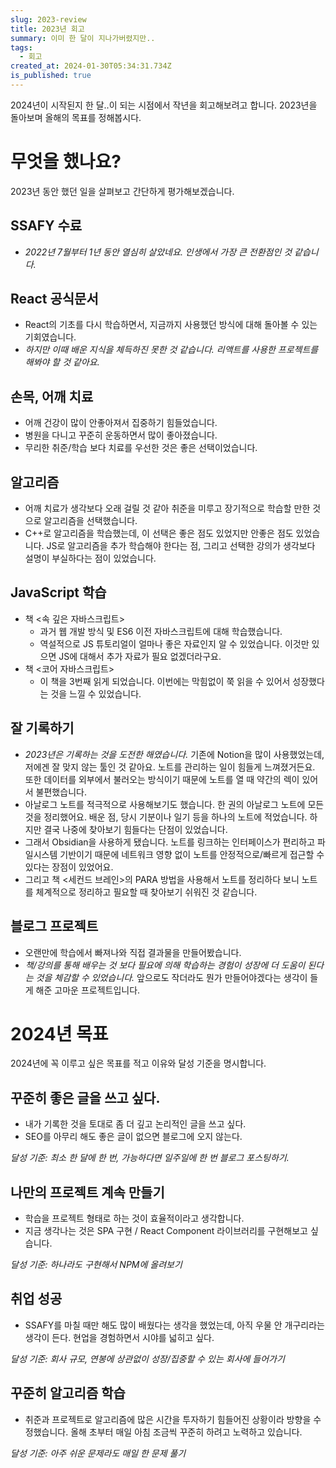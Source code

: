 ```yaml
---
slug: 2023-review
title: 2023년 회고
summary: 이미 한 달이 지나가버렸지만..
tags:
  - 회고
created_at: 2024-01-30T05:34:31.734Z
is_published: true
---
```


2024년이 시작된지 한 달..이 되는 시점에서 작년을 회고해보려고 합니다. 2023년을 돌아보며 올해의 목표를 정해봅시다.

# 무엇을 했나요?
2023년 동안 했던 일을 살펴보고 간단하게 평가해보겠습니다.

## SSAFY 수료
- *2022년 7월부터 1년 동안 열심히 살았네요. 인생에서 가장 큰 전환점인 것 같습니다.*
## React 공식문서
- React의 기초를 다시 학습하면서, 지금까지 사용했던 방식에 대해 돌아볼 수 있는 기회였습니다. 
- *하지만 이때 배운 지식을 체득하진 못한 것 같습니다. 리액트를 사용한 프로젝트를 해봐야 할 것 같아요.*
## 손목, 어깨 치료
- 어깨 건강이 많이 안좋아져서 집중하기 힘들었습니다. 
- 병원을 다니고 꾸준히 운동하면서 많이 좋아졌습니다. 
- 무리한 취준/학습 보다 치료를 우선한 것은 좋은 선택이었습니다.
## 알고리즘
- 어깨 치료가 생각보다 오래 걸릴 것 같아 취준을 미루고 장기적으로 학습할 만한 것으로 알고리즘을 선택했습니다.
- C++로 알고리즘을 학습했는데, 이 선택은 좋은 점도 있었지만 안좋은 점도 있었습니다. JS로 알고리즘을 추가 학습해야 한다는 점, 그리고 선택한 강의가 생각보다 설명이 부실하다는 점이 있었습니다.
## JavaScript 학습
- 책 <속 깊은 자바스크립트>
    - 과거 웹 개발 방식 및 ES6 이전 자바스크립트에 대해 학습했습니다. 
    - 역설적으로 JS 튜토리얼이 얼마나 좋은 자료인지 알 수 있었습니다. 이것만 있으면 JS에 대해서 추가 자료가 필요 없겠더라구요.
- 책 <코어 자바스크립트>
    - 이 책을 3번째 읽게 되었습니다. 이번에는 막힘없이 쭉 읽을 수 있어서 성장했다는 것을 느낄 수 있었습니다.
## 잘 기록하기
- *2023년은 기록하는 것을 도전한 해였습니다.* 기존에 Notion을 많이 사용했었는데, 저에겐 잘 맞지 않는 툴인 것 같아요. 노트를 관리하는 일이 힘들게 느껴졌거든요. 또한 데이터를 외부에서 불러오는 방식이기 때문에 노트를 열 때 약간의 렉이 있어서 불편했습니다. 
- 아날로그 노트를 적극적으로 사용해보기도 했습니다. 한 권의 아날로그 노트에 모든 것을 정리했어요. 배운 점, 당시 기분이나 일기 등을 하나의 노트에 적었습니다. 하지만 결국 나중에 찾아보기 힘들다는 단점이 있었습니다. 
- 그래서 Obsidian을 사용하게 됐습니다. 노트를 링크하는 인터페이스가 편리하고 파일시스템 기반이기 때문에 네트워크 영향 없이 노트를 안정적으로/빠르게 접근할 수 있다는 장점이 있었어요.
- 그리고 책 <세컨드 브레인>의 PARA 방법을 사용해서 노트를 정리하다 보니 노트를 체계적으로 정리하고 필요할 때 찾아보기 쉬워진 것 같습니다.
## 블로그 프로젝트
- 오랜만에 학습에서 빠져나와 직접 결과물을 만들어봤습니다. 
- *책/강의를 통해 배우는 것 보다 필요에 의해 학습하는 경험이 성장에 더 도움이 된다는 것을 체감할 수 있었습니다.* 앞으로도 작더라도 뭔가 만들어야겠다는 생각이 들게 해준 고마운 프로젝트입니다.

# 2024년 목표
2024년에 꼭 이루고 싶은 목표를 적고 이유와 달성 기준을 명시합니다.

## 꾸준히 좋은 글을 쓰고 싶다.
- 내가 기록한 것을 토대로 좀 더 깊고 논리적인 글을 쓰고 싶다. 
- SEO를 아무리 해도 좋은 글이 없으면 블로그에 오지 않는다.

*달성 기준: 최소 한 달에 한 번, 가능하다면 일주일에 한 번 블로그 포스팅하기.*
## 나만의 프로젝트 계속 만들기
- 학습을 프로젝트 형태로 하는 것이 효율적이라고 생각합니다.
- 지금 생각나는 것은 SPA 구현 / React Component 라이브러리를 구현해보고 싶습니다.

*달성 기준: 하나라도 구현해서 NPM에 올려보기*
## 취업 성공
- SSAFY를 마칠 때만 해도 많이 배웠다는 생각을 했었는데, 아직 우물 안 개구리라는 생각이 든다. 현업을 경험하면서 시야를 넓히고 싶다.

*달성 기준: 회사 규모, 연봉에 상관없이 성장/집중할 수 있는 회사에 들어가기*
## 꾸준히 알고리즘 학습
- 취준과 프로젝트로 알고리즘에 많은 시간을 투자하기 힘들어진 상황이라 방향을 수정했습니다. 올해 초부터 매일 아침 조금씩 꾸준히 하려고 노력하고 있습니다.

*달성 기준: 아주 쉬운 문제라도 매일 한 문제 풀기*

